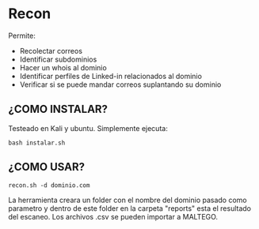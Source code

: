 # Recon

Permite:
- Recolectar correos
- Identificar subdominios
- Hacer un whois al dominio
- Identificar perfiles de Linked-in relacionados al dominio
- Verificar si se puede mandar correos suplantando su dominio

## ¿COMO INSTALAR?

Testeado en Kali y ubuntu. Simplemente ejecuta:

`bash instalar.sh`

## ¿COMO USAR?

`recon.sh -d dominio.com`

La herramienta creara un folder con el nombre del dominio pasado como parametro y dentro de este folder en la carpeta "reports" esta el resultado del escaneo. Los archivos .csv se pueden importar a MALTEGO.
